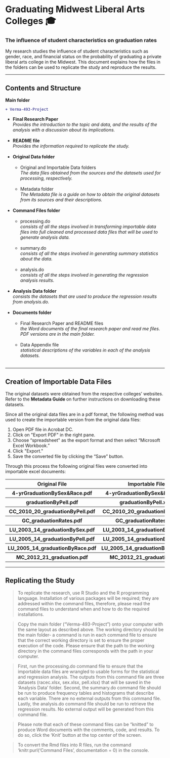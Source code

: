 # Graduating Midwest Liberal Arts Colleges :mortar_board:
### The influence of student characteristics on graduation rates 
 
My research studies the influence of student characteristics such as gender, race, and financial status on the probability of graduating a private liberal arts college in the Midwest. This document explains how the files in the folders can be used to replicate the study and reproduce the results.

<hr>

## Contents and Structure

<b> Main folder </b> <br>
 
```diff
+ Verma-493-Project
```
<ul>
	<li>
		<b> Final Research Paper </b> <br>
		<i> Provides the introduction to the topic and data, and the results of the analysis with a discussion about its implications. </i>
	</li> <br>
	<li>
		<b> README file </b> <br>
		<i> Provides the information required to replicate the study. </i>
	</li> <br>
	<li>
		<b> Original Data folder </b>  <br>
		<ul> <br>
			<li>
				Original and Importable Data folders <br>
				<i> The data files obtained from the sources and the datasets used for processing, respectively. </i>
			</li> <br>
			<li>
				Metadata folder <br>
				<i> The Metadata file is a guide on how to obtain the original datasets from its sources and their descriptions. </i>
			</li> <br>
		</ul>
	</li>
	<li>
		<b> Command Files folder </b>
		<ul> <br>
			<li>
				processing.do <br>
				<i> consists of all the steps involved in transforming importable data files into full cleaned and processed data files that will be used to generate analysis data. </i>
			</li> <br>
			<li>
				summary.do <br>
				<i> consists of all the steps involved in generating summary statistics about the data. </i>
			</li> <br>
			<li>
				analysis.do <br>
				<i> consists of all the steps involved in generating the regression analysis results. </i>
			</li> <br>
		</ul>
	</li>
	<li>
		<b> Analysis Data folder </b> <br>
		<i> consists the datasets that are used to produce the regression results from analysis.do. </i>
	</li> <br>
	<li>
		<b> Documents folder </b>
		<ul> <br>
			<li>
				Final Research Paper and README files <br>
				<i> the Word documents of the final research paper and read me files. PDF versions are in the main folder. </i>
			</li> <br>
			<li>
				Data Appendix file <br>
				<i> statistical descriptions of the variables in each of the analysis datasets. </i>
			</li> <br>
		</ul>
	</li>
	</ul>
	
<hr>

## Creation of Importable Data Files

<p>
	The original datasets were obtained from the respective colleges’ websites. Refer to the <b> Metadata Guide </b> on further instructions on downloading these datasets.
</p>
<p>
	Since all the original data files are in a pdf format, the following method was used to create the importable version from the original data files:
</p>

<ol>
	<li>
		Open PDF file in Acrobat DC.
	</li>
	<li>
		Click on "Export PDF" in the right pane.
	</li>
	<li>
		Choose “spreadsheet" as the export format and then select “Microsoft Excel Workbook.”
	</li>
	<li>
		Click "Export."
	</li>
	<li>
		Save the converted file by clicking the “Save” button.
	</li>
</ol>

<p>
	Through this process the following original files were converted into importable excel documents:
</p>

<table>
	<tr>
		<th>
			<b> Original File </b>
		</th>
		<th>
			<b> Importable File </b>
	</tr>
	<tr>
		<th>
			4-yrGraduationBySex&Race.pdf
		</th>
		<th>
			4-yrGraduationBySex&Race.xlsx
		</th>
	</tr>
	<tr>
		<th>
			graduationByPell.pdf
		</th>
		<th>
			graduationByPell.xlsx
		</th>
	</tr>
	<tr>
		<th>
			CC_2010_20_graduationByPell.pdf
		</th>
		<th>
			CC_2010_20_graduationByPell.xlsx
		</th>
	</tr>
	<tr>
		<th>
			GC_graduationRates.pdf
		</th>
		<th>
			GC_graduationRates.xlsx
		</th>
	</tr>
	<tr>
		<th>
			LU_2003_14_graduationBySex.pdf
		</th>
		<th>
			LU_2003_14_graduationBySex.xlsx
		</th>
	</tr>
	<tr>
		<th>
			LU_2005_14_graduationByPell.pdf
		</th>
		<th>
			LU_2005_14_graduationByPell.xlsx
		</th>
	</tr>
	<tr>
		<th>
			LU_2005_14_graduationByRace.pdf
		</th>
		<th>
			LU_2005_14_graduationByRace.xlsx
		</th>
	</tr>
	<tr>
		<th>
			MC_2012_21_graduation.pdf
		</th>
		<th>
			MC_2012_21_graduation.xlsx
		</th>
	</tr>
</table>
	
<hr>

## Replicating the Study
<blockquote>
	<p>
		To replicate the research, use R Studio and the R programming language. Installation of various packages will be required; they are addressed within the command files, therefore, please read the command files to understand when and how to do the required installations.
	</p>
</blockquote>

<blockquote>
	<p>
		Copy the main folder (“Verma-493-Project”) onto your computer with the same layout as described above. The working directory should be the main folder- a command is run in each command file to ensure that the correct working directory is set to ensure the proper execution of the code. Please ensure that the path to the working directory in the command files corresponds with the path in your computer.
	</p>
</blockquote>

<blockquote>
	<p>
		First, run the processing.do command file to ensure that the importable data files are wrangled to usable forms for the statistical and regression analysis. The outputs from this command file are three datasets (racec.xlsx, sex.xlsx, pell.xlsx) that will be saved in the ‘Analysis Data’ folder. Second, the summary.do command file should be run to produce frequency tables and histograms that describe each variable. There are no external outputs from this command file. Lastly, the analysis.do command file should be run to retrieve the regression results. No external output will be generated from this command file.
	</p>
</blockquote>

<blockquote>
	<p>
		Please note that each of these command files can be “knitted” to produce Word documents with the comments, code, and results. To do so, click the ‘Knit’ button at the top center of the screen.
	</p>
</blockquote>

<blockquote>
	<p>
		To convert the Rmd files into R files, run the command ‘knitr:purl(‘Command Files’, documentation = 0) in the console.
	</p>
</blockquote>
	
